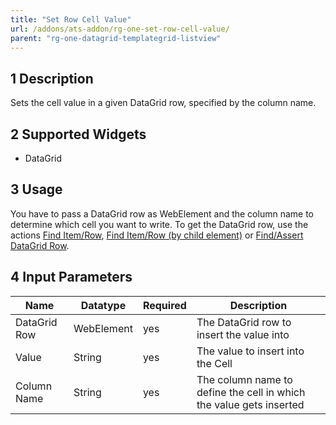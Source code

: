 ```yaml
---
title: "Set Row Cell Value"
url: /addons/ats-addon/rg-one-set-row-cell-value/
parent: "rg-one-datagrid-templategrid-listview"
---
```


## 1 Description

Sets the cell value in a given DataGrid row, specified by the column name.

## 2 Supported Widgets

* DataGrid

## 3 Usage

You have to pass a DataGrid row as WebElement and the column name to determine which cell you want to write. To get the DataGrid row, use the actions [Find Item/Row](/addons/ats-addon/rg-one-find-itemrow/), [Find Item/Row (by child element)](/addons/ats-addon/rg-one-find-itemrow-by-child/) or [Find/Assert DataGrid Row](/addons/ats-addon/rg-one-findassert-datagrid-row/).    

## 4 Input Parameters

Name | Datatype |Required| Description
--- | --- | --- | ---
DataGrid Row | WebElement |yes| The DataGrid row to insert the value into
Value | String |yes| The value to insert into the Cell
Column Name | String |yes| The column name to define the cell in which the value gets inserted
